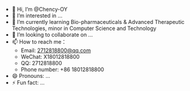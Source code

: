 - 👋 Hi, I’m @Chency-OY
- 👀 I’m interested in ...
- 🌱 I’m currently learning Bio-pharmaceuticals & Advanced Therapeutic Technologies, minor in Computer Science and Technology
- 💞️ I’m looking to collaborate on ...
- 📫 How to reach me：
  - Email: 2712818800@qq.com
  - WeChat: X18012818800
  - QQ: 2712818800
  - Phone number: +86 18012818800
- 😄 Pronouns: ...
- ⚡ Fun fact: ...

<!---
Chency-OY/Chency-OY is a ✨ special ✨ repository because its `README.md` (this file) appears on your GitHub profile.
You can click the Preview link to take a look at your changes.
--->
